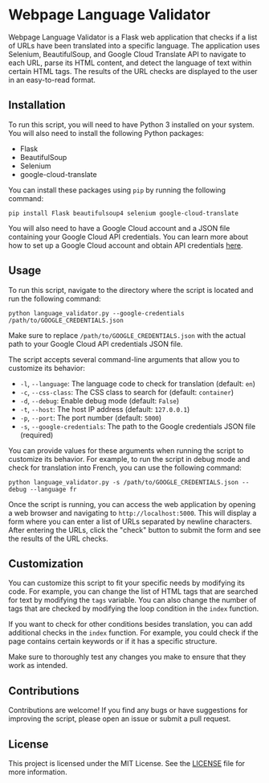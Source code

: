 # Webpage Language Validator

Webpage Language Validator is a Flask web application that checks if a list of URLs have been translated into a specific language. The application uses Selenium, BeautifulSoup, and Google Cloud Translate API to navigate to each URL, parse its HTML content, and detect the language of text within certain HTML tags. The results of the URL checks are displayed to the user in an easy-to-read format.

## Installation

To run this script, you will need to have Python 3 installed on your system. You will also need to install the following Python packages:

- Flask
- BeautifulSoup
- Selenium
- google-cloud-translate

You can install these packages using `pip` by running the following command:

```
pip install Flask beautifulsoup4 selenium google-cloud-translate
```

You will also need to have a Google Cloud account and a JSON file containing your Google Cloud API credentials. You can learn more about how to set up a Google Cloud account and obtain API credentials [here](https://cloud.google.com/translate/docs/setup).

## Usage

To run this script, navigate to the directory where the script is located and run the following command:

```
python language_validator.py --google-credentials /path/to/GOOGLE_CREDENTIALS.json
```

Make sure to replace `/path/to/GOOGLE_CREDENTIALS.json` with the actual path to your Google Cloud API credentials JSON file.

The script accepts several command-line arguments that allow you to customize its behavior:

- `-l`, `--language`: The language code to check for translation (default: `en`)
- `-c`, `--css-class`: The CSS class to search for (default: `container`)
- `-d`, `--debug`: Enable debug mode (default: `False`)
- `-t`, `--host`: The host IP address (default: `127.0.0.1`)
- `-p`, `--port`: The port number (default: `5000`)
- `-s`, `--google-credentials`: The path to the Google credentials JSON file (required)

You can provide values for these arguments when running the script to customize its behavior. For example, to run the script in debug mode and check for translation into French, you can use the following command:

```
python language_validator.py -s /path/to/GOOGLE_CREDENTIALS.json --debug --language fr
```

Once the script is running, you can access the web application by opening a web browser and navigating to `http://localhost:5000`. This will display a form where you can enter a list of URLs separated by newline characters. After entering the URLs, click the "check" button to submit the form and see the results of the URL checks.

## Customization

You can customize this script to fit your specific needs by modifying its code. For example, you can change the list of HTML tags that are searched for text by modifying the `tags` variable. You can also change the number of tags that are checked by modifying the loop condition in the `index` function.

If you want to check for other conditions besides translation, you can add additional checks in the `index` function. For example, you could check if the page contains certain keywords or if it has a specific structure.

Make sure to thoroughly test any changes you make to ensure that they work as intended.

## Contributions

Contributions are welcome! If you find any bugs or have suggestions for improving the script, please open an issue or submit a pull request.

## License

This project is licensed under the MIT License. See the [LICENSE](LICENSE) file for more information.
